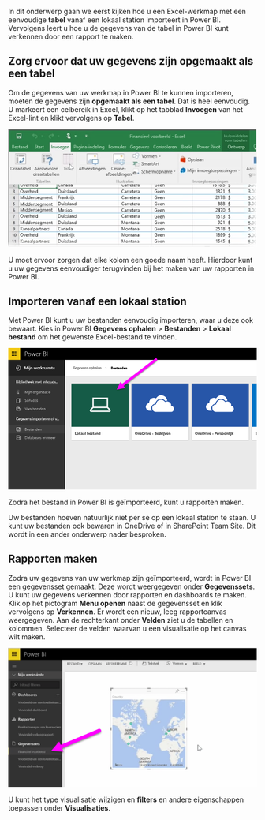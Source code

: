 In dit onderwerp gaan we eerst kijken hoe u een Excel-werkmap met een eenvoudige **tabel** vanaf een lokaal station importeert in Power BI. Vervolgens leert u hoe u de gegevens van de tabel in Power BI kunt verkennen door een rapport te maken.

## <a name="make-sure-your-data-is-formatted-as-a-table"></a>Zorg ervoor dat uw gegevens zijn opgemaakt als een tabel
Om de gegevens van uw werkmap in Power BI te kunnen importeren, moeten de gegevens zijn **opgemaakt als een tabel**. Dat is heel eenvoudig. U markeert een celbereik in Excel, klikt op het tabblad **Invoegen** van het Excel-lint en klikt vervolgens op **Tabel**.

![](media/5-2-upload-excel/5-2_1.png)

U moet ervoor zorgen dat elke kolom een goede naam heeft. Hierdoor kunt u uw gegevens eenvoudiger terugvinden bij het maken van uw rapporten in Power BI.

## <a name="import-from-a-local-drive"></a>Importeren vanaf een lokaal station
Met Power BI kunt u uw bestanden eenvoudig importeren, waar u deze ook bewaart. Kies in Power BI **Gegevens ophalen** > **Bestanden** > **Lokaal bestand** om het gewenste Excel-bestand te vinden.

![](media/5-2-upload-excel/5-2_2.png)

Zodra het bestand in Power BI is geïmporteerd, kunt u rapporten maken.

Uw bestanden hoeven natuurlijk niet per se op een lokaal station te staan. U kunt uw bestanden ook bewaren in OneDrive of in SharePoint Team Site. Dit wordt in een ander onderwerp nader besproken.

## <a name="start-creating-reports"></a>Rapporten maken
Zodra uw gegevens van uw werkmap zijn geïmporteerd, wordt in Power BI een gegevensset gemaakt. Deze wordt weergegeven onder **Gegevenssets**. U kunt uw gegevens verkennen door rapporten en dashboards te maken. Klik op het pictogram **Menu openen** naast de gegevensset en klik vervolgens op **Verkennen**. Er wordt een nieuw, leeg rapportcanvas weergegeven. Aan de rechterkant onder **Velden** ziet u de tabellen en kolommen. Selecteer de velden waarvan u een visualisatie op het canvas wilt maken.

![](media/5-2-upload-excel/5-2_3.png)

U kunt het type visualisatie wijzigen en **filters** en andere eigenschappen toepassen onder **Visualisaties**.

